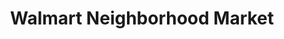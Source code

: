 ---
title: "Walmart Neighborhood Market"
url: /cedar-hill/walmart-neighborhood-market/
shop: Supermarkt
---